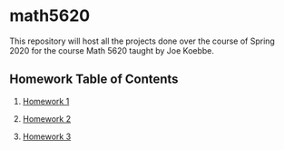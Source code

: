 # math5620
This repository will host all the projects done over the course of Spring 2020 for the course Math 5620 taught by Joe Koebbe.
## Homework Table of Contents
1. [Homework 1](https://github.com/nicoleefleming/math5620/tree/master/homework/homework1)

2. [Homework 2](https://github.com/nicoleefleming/math5620/blob/master/homework/homework2/hw2.md)

3. [Homework 3]()

